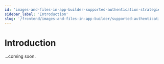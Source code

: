 ```yaml
---
id: 'images-and-files-in-app-builder-supported-authentication-strategies-introduction'
sidebar_label: 'Introduction'
slug: '/frontend/images-and-files-in-app-builder/supported-authentication-strategies/introduction'
---
```


# Introduction

...coming soon.
